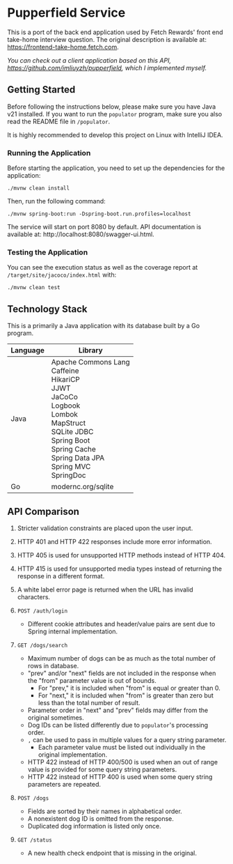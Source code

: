# Pupperfield Service

This is a port of the back end application used by Fetch Rewards' front end take-home
interview question. The original description is available at: https://frontend-take-home.fetch.com.

*You can check out a client application based on this API, https://github.com/imliuyzh/pupperfield,*
*which I implemented myself.*

## Getting Started

Before following the instructions below, please make sure you have Java v21 installed. If you want
to run the `populator` program, make sure you also read the README file in `/populator`.

It is highly recommended to develop this project on Linux with IntelliJ IDEA. 

### Running the Application

Before starting the application, you need to set up the dependencies for the application:

```
./mvnw clean install
```

Then, run the following command:

```
./mvnw spring-boot:run -Dspring-boot.run.profiles=localhost
```

The service will start on port 8080 by default. API documentation is available at: http://localhost:8080/swagger-ui.html.

### Testing the Application

You can see the execution status as well as the coverage report at `/target/site/jacoco/index.html` with:

```
./mvnw clean test
```

## Technology Stack

This is a primarily a Java application with its database built by a Go program.

| Language | Library                                                                                                                                                                                                               |
|----------|-----------------------------------------------------------------------------------------------------------------------------------------------------------------------------------------------------------------------|
| Java     | Apache Commons Lang <br> Caffeine <br> HikariCP <br> JJWT <br> JaCoCo <br> Logbook <br> Lombok <br> MapStruct <br> SQLite JDBC <br> Spring Boot <br> Spring Cache <br> Spring Data JPA <br> Spring MVC <br> SpringDoc |
| Go       | modernc.org/sqlite                                                                                                                                                                                                    |

## API Comparison

1. Stricter validation constraints are placed upon the user input. 
2. HTTP 401 and HTTP 422 responses include more error information.
3. HTTP 405 is used for unsupported HTTP methods instead of HTTP 404.
4. HTTP 415 is used for unsupported media types instead of returning the response in a different format.
5. A white label error page is returned when the URL has invalid characters.

6. `POST /auth/login`
   - Different cookie attributes and header/value pairs are sent due to Spring internal implementation.

7. `GET /dogs/search`
   - Maximum number of dogs can be as much as the total number of rows in database.
   - "prev" and/or "next" fields are not included in the response when the "from" parameter value is out of bounds.
     - For "prev," it is included when "from" is equal or greater than 0.
     - For "next," it is included when "from" is greater than zero but less than the total number of result.
   - Parameter order in "next" and "prev" fields may differ from the original sometimes.
   - Dog IDs can be listed differently due to `populator`'s processing order.
   - `,` can be used to pass in multiple values for a query string parameter.
     - Each parameter value must be listed out individually in the original implementation. 
   - HTTP 422 instead of HTTP 400/500 is used when an out of range value is provided for some query string parameters.
   - HTTP 422 instead of HTTP 400 is used when some query string parameters are repeated.

8. `POST /dogs`
   - Fields are sorted by their names in alphabetical order.
   - A nonexistent dog ID is omitted from the response.
   - Duplicated dog information is listed only once.

9. `GET /status`
   - A new health check endpoint that is missing in the original.
